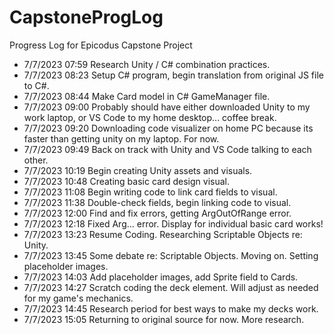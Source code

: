 # CapstoneProgLog
Progress Log for Epicodus Capstone Project

* 7/7/2023 07:59 Research Unity / C# combination practices.
* 7/7/2023 08:23 Setup C# program, begin translation from original JS file to C#.
* 7/7/2023 08:44 Make Card model in C# GameManager file.
* 7/7/2023 09:00 Probably should have either downloaded Unity to my work laptop, or VS Code to my home desktop... coffee break.
* 7/7/2023 09:20 Downloading code visualizer on home PC because its faster than getting unity on my laptop. For now.
* 7/7/2023 09:49 Back on track with Unity and VS Code talking to each other.
* 7/7/2023 10:19 Begin creating Unity assets and visuals.
* 7/7/2023 10:48 Creating basic card design visual.
* 7/7/2023 11:08 Begin writing code to link card fields to visual.
* 7/7/2023 11:38 Double-check fields, begin linking code to visual.
* 7/7/2023 12:00 Find and fix errors, getting ArgOutOfRange error.
* 7/7/2023 12:18 Fixed Arg... error. Display for individual basic card works!
* 7/7/2023 13:23 Resume Coding. Researching Scriptable Objects re: Unity.
* 7/7/2023 13:45 Some debate re: Scriptable Objects. Moving on. Setting placeholder images.
* 7/7/2023 14:03 Add placeholder images, add Sprite field to Cards.
* 7/7/2023 14:27 Scratch coding the deck element. Will adjust as needed for my game's mechanics.
* 7/7/2023 14:45 Research period for best ways to make my decks work.
* 7/7/2023 15:05 Returning to original source for now. More research.
